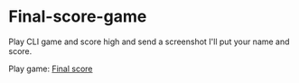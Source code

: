 # Final-score-game

Play CLI game and score high and send a screenshot I'll put your name and score.

Play game: [Final score](https://replit.com/@Amar9/ex15-game-final-score#index.js)

